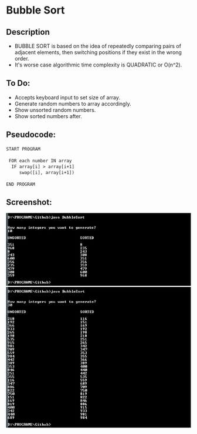 Bubble Sort
=======================

## Description

 - BUBBLE SORT is based on the idea of repeatedly comparing pairs of adjacent elements, then switching positions if they exist in the wrong order.
 - It's worse case algorithmic time complexity is QUADRATIC or O(n^2).

## To Do:

- Accepts keyboard input to set size of array.
- Generate random numbers to array accordingly.
- Show unsorted random numbers.
- Show sorted numbers after.

## Pseudocode:

    START PROGRAM
    
     FOR each number IN array
      IF array[i] > array[i+1]
         swap([i], array[i+1])
    
    END PROGRAM 

## Screenshot:

![Alt text](https://github.com/lvcc-dsa/Students/blob/master/BSIS/Visaya-Christian/bubble-sort/BubbleSort1.png "BubbleSort1")
![Alt text](https://github.com/lvcc-dsa/Students/blob/master/BSIS/Visaya-Christian/bubble-sort/BubbleSort2.png "BubbleSort2")
